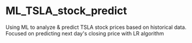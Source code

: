 # ML_TSLA_stock_predict
Using ML to analyze &amp; predict TSLA stock prices based on historical data. Focused on predicting next day's closing price with LR algorithm 
